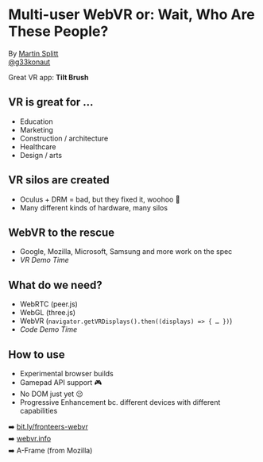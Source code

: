 # Multi-user WebVR or: Wait, Who Are These People?

By [Martin Splitt](http://geekonaut.de/)  
[@g33konaut](https://twitter.com/g33konaut)

Great VR app: **Tilt Brush**

## VR is great for …

- Education
- Marketing
- Construction / architecture
- Healthcare
- Design / arts

## VR silos are created

- Oculus + DRM = bad, but they fixed it, woohoo 🎉
- Many different kinds of hardware, many silos

## WebVR to the rescue

- Google, Mozilla, Microsoft, Samsung and more work on the spec
- *VR Demo Time*

## What do we need?

- WebRTC (peer.js)
- WebGL (three.js)
- WebVR (`navigator.getVRDisplays().then((displays) => { … })`)
- *Code Demo Time*

## How to use

- Experimental browser builds
- Gamepad API support 🎮
- No DOM just yet 😔
- Progressive Enhancement bc. different devices with different capabilities

➡️ [bit.ly/fronteers-webvr](http://bit.ly/fronteers-webvr)  
➡️ [webvr.info](http://webvr.info/)  
➡️ A-Frame (from Mozilla)
